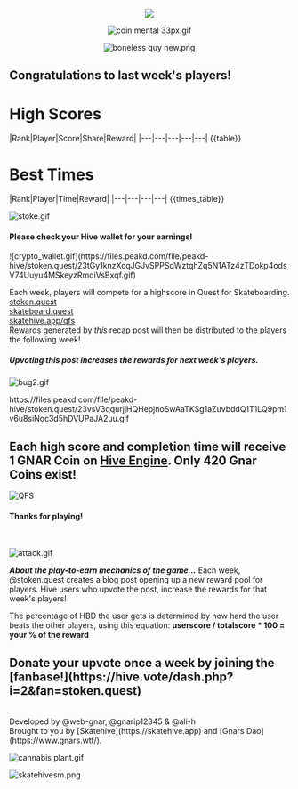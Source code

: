 <center>


![](https://images.hive.blog/0x0/https://files.peakd.com/file/peakd-hive/stoken.quest/EoCfjfPAMovDWgmWdX9uWvfkvFmyizXwNnvct4ddahvsdpzU6fXUMJCqe6RHoUHyPuv.gif)

![coin mental 33px.gif](https://files.peakd.com/file/peakd-hive/stoken.quest/AJehWC6tQG9NVwqsQ9ozkTDRyFafPX6cKPf6B2KUTkQZaRzb6BuFeL4MV8nTwng.gif)<br>

![boneless guy new.png](https://images.hive.blog/0x0/https://files.peakd.com/file/peakd-hive/web-gnar/23wgHSq8emRzJe1N9q5uAk2Ge3pQym7zMgDK3v6zm7LPeCCnCMzeSmncTC4kv3dDKEy3z.png)</center>

<h2>Congratulations to last week's players!</h2>


<h1>High Scores</h1>
|Rank|Player|Score|Share|Reward|
|---|---|---|---|---|
{{table}}

<h1>Best Times</h1>
|Rank|Player|Time|Reward|
|---|---|---|---|
{{times_table}}



![stoke.gif](https://files.peakd.com/file/peakd-hive/stoken.quest/23xKtAtitXLSeW6HLXkPMqm7EsjtuRMFuaULACiLRkNUo1g44LNcHe112QrPbfsnYFzWC.gif)

<h4> Please check your Hive wallet for your earnings!</h4>
![crypto_wallet.gif](https://files.peakd.com/file/peakd-hive/stoken.quest/23tGy1knzXcqJGJvSPPSdWztqhZq5N1ATz4zTDokp4odsV74Uuyu4MSkeyzRmdiVsBxqf.gif)

Each week, players will compete for a highscore in Quest for Skateboarding.<br>
[stoken.quest](https://www.stoken.quest) <br>
[skateboard.quest](https://www.skateboard.quest) <br>
[skatehive.app/qfs](https://www.skatehive.app/qfs)<br>
Rewards generated by *this* recap post will then be distributed to the players the following week!<br>
<h5>Upvoting this post increases the rewards for next week's players.</h5>


![bug2.gif](https://files.peakd.com/file/peakd-hive/stoken.quest/AJkLYD3b7Rs1xxiTd2jWvRVGvnMbQY1gxbxmAHiD8sAsHvnr8s1EcGpwN7XVrEb.gif)

<div class=pull-right> 
https://files.peakd.com/file/peakd-hive/stoken.quest/23vsV3qqurjjHQHepjnoSwAaTKSg1aZuvbddQ1T1LQ9pm1v6u8siNoc3d5hDVUPaJA2uu.gif</div>

Each high score and completion time will receive 1 GNAR Coin on [Hive Engine](https://tribaldex.com/trade/GNAR). Only 420 Gnar Coins exist! 
---

![QFS](https://files.peakd.com/file/peakd-hive/web-gnar/AJoHzFYR2yS5SwoNXhEQgQ8gN5cxJG5x37g1NUD212jdhVNqBMFrYNfViPegU9m.gif)

<h4> Thanks for playing! </h4><br>

![attack.gif](https://files.peakd.com/file/peakd-hive/stoken.quest/23vho7jxcXZiQpdgJ6ukjFVFj6dC6QwJLRdLJmtTDyiHnT8PJmcoonnavPQpcSrnz6SBz.gif)

***About the play-to-earn mechanics of the game...***
Each week, @stoken.quest creates a blog post opening up a new reward pool for players. Hive users who upvote the post, increase the rewards for that week's players!<p> The percentage of HBD the user gets is determined by how hard the user beats the other players, using this equation:
**userscore / totalscore * 100 = your % of the reward** <br>


<h2>Donate your upvote once a week
 by joining the [fanbase!](https://hive.vote/dash.php?i=2&fan=stoken.quest) </h2> <br>
Developed by @web-gnar, @gnarip12345 & @ali-h</br>
Brought to you by [Skatehive](https://skatehive.app) and [Gnars Dao](https://www.gnars.wtf/).
<br>


![cannabis plant.gif](https://files.peakd.com/file/peakd-hive/stoken.quest/23u5THzyt4SsS5tKY55JzyYaJ7MmnjantXHwa7L74Bc81XGUDqrE6fsw3JNKXVproup1x.gif)<br>

![skatehivesm.png](https://images.hive.blog/0x0/https://files.peakd.com/file/peakd-hive/web-gnar/AJkQWwSaRAqrCp1bhCzhMqj8dW76Xiaz6Lqr1tjRBN9CcmYigp6rTpk2ibdYL7N.gif)